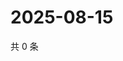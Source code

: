 # 2025-08-15

共 0 条

<!-- BEGIN ZHIHUVIDEO -->
<!-- 最后更新时间 Fri Aug 15 2025 11:48:09 GMT+0800 (China Standard Time) -->

<!-- END ZHIHUVIDEO -->
